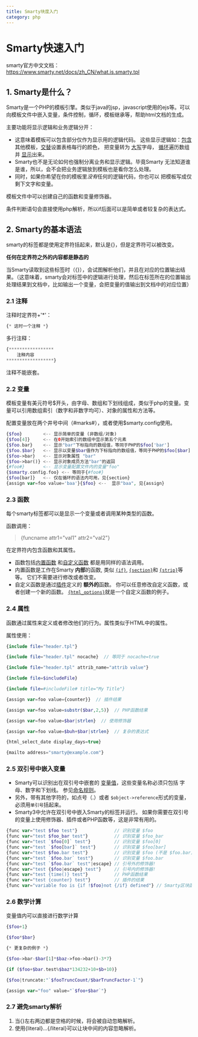 ```yaml
---
title: Smarty块度入门
category: php
---
```

# Smarty快速入门

smarty官方中文文档：<https://www.smarty.net/docs/zh_CN/what.is.smarty.tpl>



## 1. Smarty是什么？

Smarty是一个PHP的模板引擎。类似于java的jsp，javascript使用的ejs等。可以向模板文件中嵌入变量，条件控制，循环，模板继承等，帮助html文档的生成。

主要功能将显示逻辑和业务逻辑分开：

- 这意味着模板可以包含部分仅作为显示用的逻辑代码。 这些显示逻辑如：[包含](https://www.smarty.net/docs/zh_CN/language.function.include.tpl) 其他模板，[交替](https://www.smarty.net/docs/zh_CN/language.function.cycle.tpl)设置表格每行的颜色， 把变量转为 [大写](https://www.smarty.net/docs/zh_CN/language.modifier.upper.tpl)字母， [循环](https://www.smarty.net/docs/zh_CN/language.function.foreach.tpl)遍历数组并 [显示](https://www.smarty.net/docs/zh_CN/api.display.tpl)出来。
- Smarty也不是无论如何也强制分离业务和显示逻辑。毕竟Smarty 无法知道谁是谁，所以，会不会把业务逻辑放到模板也是看你怎么处理。
- 同时，如果你希望在你的模板里*没有*任何的逻辑代码，你也可以 把模板写成仅剩下文字和变量。

模板文件中可以创建自己的函数和变量修饰器。

条件判断语句会直接使用php解析，所以if后面可以是简单或者较复杂的表达式。



## 2. Smarty的基本语法

smarty的标签都是使用定界符括起来，默认是{}，但是定界符可以被改变。

**任何在定界符之外的内容都是静态的**

当Smarty读取到这些标签时（{}），会试图解析他们，并且在对应的位置输出结果。（这意味着，smarty会对标签中的逻辑进行处理，然后在标签所在的位置输出处理结果到文档中，比如输出一个变量，会把变量的值输出到文档中的对应位置）

### 2.1 注释

注释时定界符+'*'：

```php
{* 这时一个注释 *}
```

多行注释：

```php
{*****************
    注释内容
******************}
```

注释不能嵌套。

### 2.2 变量

模板变量有美元符号$开头，由字母、数组和下划线组成，类似于php的变量。变量可以引用数组索引（数字和非数字均可）、对象的属性和方法等。

配置变量放在两个井号中间（#marks#），或者使用$smarty.config使用。

```php
{$foo}        <-- 显示简单的变量 (非数组/对象)
{$foo[4]}     <-- 在0开始索引的数组中显示第五个元素
{$foo.bar}    <-- 显示"bar"下标指向的数组值，等同于PHP的$foo['bar']
{$foo.$bar}   <-- 显示以变量$bar值作为下标指向的数组值，等同于PHP的$foo[$bar]
{$foo->bar}   <-- 显示对象属性 "bar"
{$foo->bar()} <-- 显示对象成员方法"bar"的返回
{#foo#}       <-- 显示变量配置文件内的变量"foo"
{$smarty.config.foo} <-- 等同于{#foo#}
{$foo[bar]}   <-- 仅在循环的语法内可用，见{section}
{assign var=foo value='baa'}{$foo} <--  显示"baa", 见{assign}
```

### 2.3 函数

每个smarty标签都可以是显示一个变量或者调用某种类型的函数。

函数调用：

> {funcname attr1="val1" attr2="val2"}

在定界符内包含函数和其属性。

* 函数包括[内置函数](https://www.smarty.net/docs/zh_CN/language.builtin.functions.tpl) 和[自定义函数](https://www.smarty.net/docs/zh_CN/language.custom.functions.tpl) 都是用同样的语法调用。
* 内置函数是工作在Smarty **内部**的函数, 类似 [`{if}`](https://www.smarty.net/docs/zh_CN/language.function.if.tpl), [`{section}`](https://www.smarty.net/docs/zh_CN/language.function.section.tpl)和 [`{strip}`](https://www.smarty.net/docs/zh_CN/language.function.strip.tpl)等等。 它们不需要进行修改或者改变。
* 自定义函数是通过[插件](https://www.smarty.net/docs/zh_CN/plugins.tpl)定义的 **额外的**函数。 你可以任意修改自定义函数，或者创建一个新的函数。 [`{html_options}`](https://www.smarty.net/docs/zh_CN/language.function.html.options.tpl)就是一个自定义函数的例子。



### 2.4 属性

函数通过属性来定义或者修改他们的行为。属性类似于HTML中的属性。

属性使用：

```php
{include file="header.tpl"}

{include file="header.tpl" nocache}  // 等同于 nocache=true

{include file="header.tpl" attrib_name="attrib value"}

{include file=$includeFile}

{include file=#includeFile# title="My Title"}

{assign var=foo value={counter}}  // 插件结果

{assign var=foo value=substr($bar,2,5)}  // PHP函数结果

{assign var=foo value=$bar|strlen}  // 使用修饰器

{assign var=foo value=$buh+$bar|strlen}  // 复杂的表达式

{html_select_date display_days=true}

{mailto address="smarty@example.com"}
```



### 2.5 双引号中嵌入变量

- Smarty可以识别出在双引号中嵌套的 [变量](https://www.smarty.net/docs/zh_CN/language.syntax.variables.tpl)[值](https://www.smarty.net/docs/zh_CN/api.assign.tpl)，这些变量名称必须只包括 字母、数字和下划线。 参见[命名规则](http://php.net/language.variables)。
- 另外，带有其他字符的，如点号（.）或者 `$object->reference`形式的变量， 必须用``单引号``括起来。
- Smarty3中允许在双引号中嵌入Smarty的标签并运行。 如果你需要在双引号的变量上使用修饰器、插件或者PHP函数等，这是非常有用的。

```php
{func var="test $foo test"}              // 识别变量 $foo
{func var="test $foo_bar test"}          // 识别变量 $foo_bar
{func var="test `$foo[0]` test"}         // 识别变量 $foo[0]
{func var="test `$foo[bar]` test"}       // 识别变量 $foo[bar]
{func var="test $foo.bar test"}          // 识别变量 $foo (不是 $foo.bar)
{func var="test `$foo.bar` test"}        // 识别变量 $foo.bar
{func var="test `$foo.bar` test"|escape} // 引号外的修饰器!
{func var="test {$foo|escape} test"}     // 引号内的修饰器!
{func var="test {time()} test"}          // PHP函数结果
{func var="test {counter} test"}         // 插件的结果
{func var="variable foo is {if !$foo}not {/if} defined"} // Smarty区块函数
```



### 2.6 数学计算

变量值内可以直接进行数学计算

```php
{$foo+1}

{$foo*$bar}

{* 更复杂的例子 *}

{$foo->bar-$bar[1]*$baz->foo->bar()-3*7}

{if ($foo+$bar.test%$baz*134232+10+$b+10)}

{$foo|truncate:"`$fooTruncCount/$barTruncFactor-1`"}

{assign var="foo" value="`$foo+$bar`"}
```



### 2.7 避免smarty解析

1. 当{}左右两边都是空格的时候，将会被自动忽略解析。
2. 使用{literal}...{/literal}可以让块中间的内容忽略解析。

